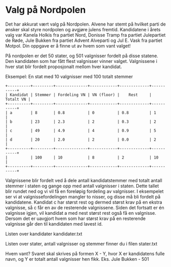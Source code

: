 # Valg på Nordpolen

Det har akkurat vært valg på Nordpolen. Alvene har stemt på hvilket parti de ønsker skal styre nordpolen og avgjøre julens fremtid. Kandidatene i årets valg var Kanela Holkis fra partiet Nord, Donisse Tramp fra partiet Julepartiet de Røde, Jule Bukken fra partiet Advent Alveparti og Jul E. Vask fra partiet Motpol. Din oppgave er å finne ut av hvem som vant valget!

På nordpolen er det 50 stater, og 501 valgnisser fordelt på disse statene. Den kandidaten som har fått flest valgnisser vinner valget. Valgnissene i hver stat blir fordelt proposjonalt mellom hver kandidat.

Eksempel: En stat med 10 valgnisser med 100 totalt stemmer

```
+----------+---------+--------------+------------+-------------+-----------+
| Kandidat | Stemmer | Fordeling VN | VN (floor) |    Rest     | Totalt VN |
+----------+---------+--------------+------------+-------------+-----------+
| a        | 8       | 0.8          | 0          | 0.8         | 1         |
| b        | 23      | 2.3          | 2          | 0.3         | 2         |
| c        | 49      | 4.9          | 4          | 0.9         | 5         |
| d        | 20      | 2.0          | 2          | 0.0         | 2         |
+----------+---------+--------------+------------+-------------+-----------+
|          | 100     | 10           | 8          | 2           | 10        |
+----------+---------+--------------+------------+-------------+-----------+
```

Valgnissene blir fordelt ved å dele antall kandidatstemmer med totalt antall stemmer i staten og gange opp med antall valgnisser i staten. Dette tallet blir rundet ned og vi vil få en foreløpig fordeling av valgnisser. I eksempelet ser vi at valgnissefordelingen mangler to nisser, og disse må bli fordelt på kandidatene. Kandidat c har størst rest og dermed størst krav på en ekstra valgnisse, så c får en av de resterende valgnissene. Siden det fortsatt er én valgnisse igjen, vil kandidat a med nest størst rest også få en valgnisse. Dersom det er uavgjort hvem som har størst krav på en resterende valgnisse går den til kandidaten med lavest id.

Listen over kandidater kandidater.txt

Listen over stater, antall valgnisser og stemmer finner du i filen stater.txt

Hvem vant? Svaret skal skrives på formen X - Y, hvor X er kandidatens fulle navn, og Y er totalt antall valgnisser hen fikk. Eks. Jule Bukken - 501
